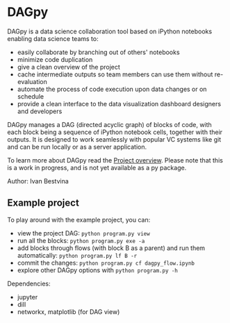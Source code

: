 # DAGpy
DAGpy is a data science collaboration tool based on iPython notebooks enabling data science teams to:
 - easily collaborate by branching out of others' notebooks
 - minimize code duplication
 - give a clean overview of the project
 - cache intermediate outputs so team members can use them without re-evaluation
 - automate the process of code execution upon data changes or on schedule
 - provide a clean interface to the data visualization dashboard designers and developers

DAGpy manages a DAG (directed acyclic graph) of blocks of code, with each block being a sequence of iPython notebook cells, together with their outputs. It is designed to work seamlessly with popular VC systems like git and can be run locally or as a server application.

To learn more about DAGpy read the [Project overview](docs/project_overview.md). Please note that this is a work in progress, and is not yet available as a py package.

Author: Ivan Bestvina


## Example project
To play around with the example project, you can:
 - view the project DAG: `python program.py view`
 - run all the blocks: `python program.py exe -a`
 - add blocks through flows (with block B as a parent) and run them automatically:  `python program.py lf B -r`
 - commit the changes: `python program.py cf dagpy_flow.ipynb`
 - explore other DAGpy options with  `python program.py -h`
   
   
 Dependencies:
  - jupyter
  - dill
  - networkx, matplotlib (for DAG view)
